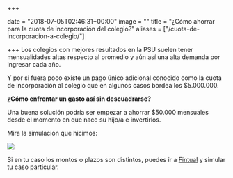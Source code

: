 +++

date = "2018-07-05T02:46:31+00:00"
image = ""
title = "¿Cómo ahorrar para la cuota de incorporación del colegio?"
aliases = ["/cuota-de-incorporacion-a-colegio/"]

+++
Los colegios con mejores resultados en la PSU suelen tener mensualidades altas respecto al promedio y aún así una alta demanda por ingresar cada año.

Y por si fuera poco existe un pago único adicional conocido como la cuota de incorporación al colegio que en algunos casos bordea los $5.000.000.

**¿Cómo enfrentar un gasto así sin descuadrarse?**

Una buena solución podría ser empezar a ahorrar $50.000 mensuales desde el momento en que nace su hijo/a e invertirlos.

Mira la simulación que hicimos:

![](/uploads/simulador.png)

Si en tu caso los montos o plazos son distintos, puedes ir a [Fintual](https://fintual.cl?utm_campaign=cuota-colegio&utm_source=edu&utm_medium=landing) y simular tu caso particular.